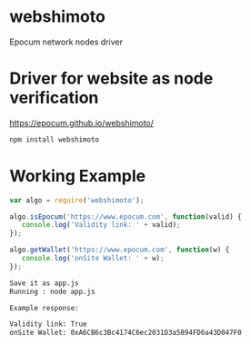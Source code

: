 # webshimoto
Epocum network nodes driver

# Driver for website as node verification

https://epocum.github.io/webshimoto/

```bash
npm install webshimoto
```

# Working Example

```js
var algo = require('webshimoto');

algo.isEpocum('https://www.epocum.com', function(valid) {
   console.log('Validity link: ' + valid);
});

algo.getWallet('https://www.epocum.com', function(w) {
   console.log('onSite Wallet: ' + w);
});

```

```bash
Save it as app.js
Running : node app.js

Example response:

Validity link: True
onSite Wallet: 0xA6CB6c3Bc4174C6ec2031D3a5894FD6a43D047F0
```
